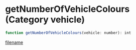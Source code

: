 # getNumberOfVehicleColours (Category vehicle)

```js
function getNumberOfVehicleColours(vehicle: number): int
```

[filename](getNumberOfVehicleColours_m.md ':include')